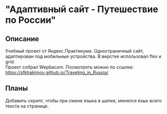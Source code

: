 # "Адаптивный сайт - Путешествие по России"

## Описание 

Учебный проект от Яндекс.Практикума. Одностраничный сайт, адаптирован под мобильные устройства. В верстке использовал flex и grid.  
Проект собрал Wepbacom. Посмотреть можно по ссылке: https://sfkhakimov.github.io/Traveling_in_Russia/

## Планы

Добавить скрипт, чтобы при смене языка в шапке, менялся язык всего текста на странице. 